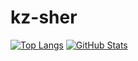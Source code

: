 # kz-sher
[![Top Langs](https://github-readme-stats.vercel.app/api/top-langs/?username=kz-sher&theme=dracula)](https://github.com/anuraghazra/github-readme-stats)
[![GitHub Stats](https://github-readme-stats.vercel.app/api?username=kz-sher&theme=dracula)](https://github.com/anuraghazra/github-readme-stats)
